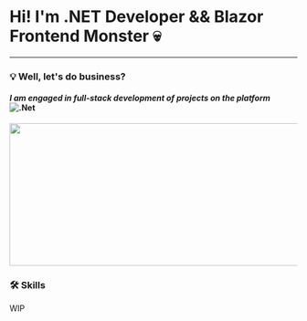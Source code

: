 # Hi! I'm .NET Developer && Blazor Frontend Monster 💀

---

### 💡 Well, let's do business?

#### *I am engaged in full-stack development of projects on the platform* ![.Net](https://img.shields.io/badge/.NET-5C2D91?style=for-the-badge&logo=.net&logoColor=white)

<p align="center">
 <img height="250" width="1800" src="https://media1.tenor.com/m/W4eyyf6wN3UAAAAC/%D0%B1%D1%83%D0%B4%D0%B0%D0%BD%D0%BE%D0%B2-%D0%B7%D1%81%D1%83.gif" alt="budanov"/>
</p>

### 🛠 Skills

WIP
